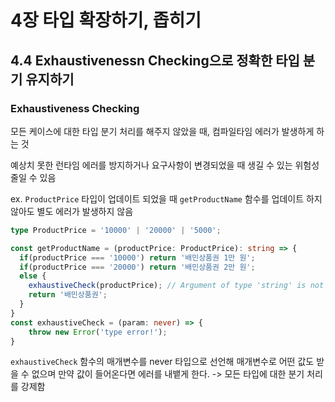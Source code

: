 # 4장 타입 확장하기, 좁히기
## 4.4 Exhaustivenessn Checking으로 정확한 타입 분기 유지하기

### Exhaustiveness Checking   
모든 케이스에 대한 타입 분기 처리를 해주지 않았을 때, 컴파일타임 에러가 발생하게 하는 것   

예상치 못한 런타임 에러를 방지하거나 요구사항이 변경되었을 때 생길 수 있는 위험성 줄일 수 있음   


ex. `ProductPrice` 타입이 업데이트 되었을 때 `getProductName` 함수를 업데이트 하지 않아도 별도 에러가 발생하지 않음 
```ts
type ProductPrice = '10000' | '20000' | '5000';

const getProductName = (productPrice: ProductPrice): string => {
  if(productPrice === '10000') return '배민상품권 1만 원';
  if(productPrice === '20000') return '배민상품권 2만 원';
  else {
    exhaustiveCheck(productPrice); // Argument of type 'string' is not assignable to parameter of type 'never'.
    return '배민상품권';
  }
}
const exhaustiveCheck = (param: never) => {
    throw new Error('type error!');
}
```
`exhaustiveCheck` 함수의 매개변수를 never 타입으로 선언해 매개변수로 어떤 값도 받을 수 없으며 만약 값이 들어온다면 에러를 내뱉게 한다. -> 모든 타입에 대한 분기 처리를 강제함   
